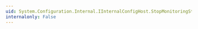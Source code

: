 ```yaml
---
uid: System.Configuration.Internal.IInternalConfigHost.StopMonitoringStreamForChanges(System.String,System.Configuration.Internal.StreamChangeCallback)
internalonly: False
---
```

